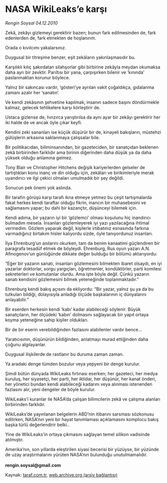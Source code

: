 # NASA WikiLeaks’e karşı 

*Rengin Soysal 04.12.2010*

<div class="yazi"><p>Zekâ, zekâyı gizlemeyi gerektirir bazen; bunun fark edilmesinden de, fark edenlerden de, fark etmekten de hoşlanırım.</p>
<p>Orada o kıvılcımı yakalarsınız.</p>
<p>Duygusal bir titreşime benzer, eşit zekâların yakınlaşmasıdır bu. </p>
<p>Karşılıklı kılıç şakırdatan silahşorlar gibi birbirine zekâyla meydan okumaksa daha ayrı bir zevktir. Parıltısı bir yana, çarpışırken bilenir ve ‘kınında’ paslanmaktan korunur böylece.</p>
<p>Yalnız bir sakıncası vardır, ‘gösteri’ye ayrılan vakit çoğaldıkça, gıdalanma zamanı azalır her ‘sanatın’.</p>
<p>Ve kendi zekâsının şehvetine kapılmak, insanın sadece başını döndürmekle kalmaz, gelecek tehlikelere karşı körleştirir de.</p>
<p>Ustaca gizlense de, hınzırca yarıştırılsa da aynı ayar bir zekâyı gerektirir her iki halde de ve ancak öyle çıkar keyfi.</p>
<p>Kendini zeki sananları ise küçük düşürür bir de, kinayeli bakışların, müstehzi gülüşlerin arkasına saklanmaya çalışsalar bile.</p>
<p>Bir politikacıdan, biliminsanından, bir gazeteciden, bir sanatçıdan beklenen zekâ birbirinden farklıdır ama birinin diğerinden daha düşük ya da daha yüksek olduğu anlamına gelmez.</p>
<p>Tony Blair ve Christopher Hitchens değişik kariyerlerden gelseler de tartıştıkları konu inanç ve din olduğu için, zekâları ve birikimleriyle merak uyandırıcı ve ilgi çekici olmaları umulmadık bir şey değildi.</p>
<p>Sonucun pek önemi yok aslında.</p>
<p>Bir tarafın görüşü karşı tarafı ikna etmeye yetmez bu çeşit tartışmalarda fakat herkes kendi taraftar olduğu fikrin, inancın bir muhasebesini ve sağlamasını yapar; bu dahi bir kazançtır, düşünceyi bilemek için.</p>
<p>Kendi adıma, bir yazarın iyi bir ‘gözlemci’ olması koşulunu hiç inandırıcı bulmadım mesela. İnsanları gözlemleyerek iyi yazı yazılacağına ihtimal vermedim. Gözlem yaparak değil, kişilerle irtibatınız esnasında farkına varmadığınız birtakım hisler kalıyordu sizde, öyle tanıyordunuz insanları.</p>
<p>İlya Ehrenburg’un anılarını okurken, tam da benim kanaatimi güçlendiren bir paragrafa tesadüf etmek de böyleydi. Ehrenburg, Rus oyun yazarı A.N. Afinogenov’un günlüğünde dikkate değer bulduğu bir bölümü aktarıyordu:</p>
<p>“Eğer bir yazarın sanatı, insanları gözlemesini bilmekten ibaret olsaydı, en iyi yazarlar doktorlar, sorgu yargıçları, öğretmenler, kondüktörler, parti komitesi sekreterleri ve komutanlar olurdu. Ama işte böyle değil. Çünkü yazarın sanatı kendisini gözlemesini bilmek yeteneğinde toplanmaktadır.”</p>
<p>Ehrenburg kendi bakış açısını da ekliyordu: “Bir yazar, yalnız şu ya da bu tutkuları bildiği, dolayısıyla anladığı ölçüde başkalarının iç dünyalarını anlayabilir.”</p>
<p>Bir eserden herkesin kendi ‘kabı’ kadar alabileceği söylenir. Büyük sanatçıların, her ölçüdeki ‘kabın’ dolmasını sağlayacak bir yapıt ortaya koyma yeteneğine sahip kişiler oldukları.</p>
<p>Bir de bir eserin verebildiğinden fazlasını alabilenler vardır bence...</p>
<p>Yaratıcısının, düşünürün bildiğinden, anlatmayı murad ettiğinden daha çoğunu algılayanlar.</p>
<p>Duygusal ilişkilerde de rastlanır bu duruma zaman zaman.</p>
<p>Ya aradaki denge tümden bozulur veya yepyeni bir denge kurulur.</p>
<p>Şimdi bütün dünyada WikiLeaks fırtınası eserken; her gazeteci, her medya kuruluş, her siyasetçi, her parti, her iktidar, her düşünür, her kanat önderi, her yönetici bundan kendi alabileceği kadarını veya alınması istenenden fazlasını alır, yeni dengeler de böyle kurulur.</p>
<p>WikiLeaks’i kuranlar ile NASA’da çalışan bilimcilerin zekâ ve çalışma alanları birbirinden farklıdır.</p>
<p>WikiLeaks’de yayınlanan belgelerin ABD’nin itibarını sarsması sözkonusu edilirken, NASA’nın yeni bir hayat tanımlaması açıklamasını komplocu bakış başka türlü değerlendirir belki..</p>
<p>Yine de WikiLeaks’in ortaya çıkmasını sağlayan temel silikon vadisinde atılmıştır.</p>
<p>Amerika’nın, son yıllarda eleştirilen siyasi becerisi bir yüzüyse, bir yüzünde de uzay araştırmalarını yürüten NASA’nın bulunduğu unutulmamalıdır.<br/><br/><b>rengin.soysal@gmail.com</b></p></div>

Kaynak: [taraf.com.tr](http://www.taraf.com.tr:80/rengin-soysal/makale-nasa-wikileaks-e-karsi.htm), [web.archive.org (arşiv bağlantısı)](http://web.archive.org/web/20101206082608/http://www.taraf.com.tr:80/rengin-soysal/makale-nasa-wikileaks-e-karsi.htm)
